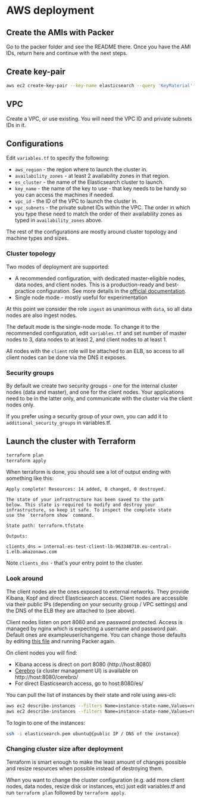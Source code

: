 # AWS deployment

## Create the AMIs with Packer

Go to the packer folder and see the README there. Once you have the AMI IDs, return here and continue with the next steps.

## Create key-pair

```bash
aws ec2 create-key-pair --key-name elasticsearch --query 'KeyMaterial' --output text > elasticsearch.pem
```

## VPC

Create a VPC, or use existing. You will need the VPC ID and private subnets IDs in it. 

## Configurations

Edit `variables.tf` to specify the following:

* `aws_region` - the region where to launch the cluster in.
* `availability_zones` - at least 2 availability zones in that region.
* `es_cluster` - the name of the Elasticsearch cluster to launch.
* `key_name` - the name of the key to use - that key needs to be handy so you can access the machines if needed.
* `vpc_id` - the ID of the VPC to launch the cluster in.
* `vpc_subnets` - the private subnet IDs within the VPC. The order in which you type these need to match the order of their availability zones as typed in `availability_zones` above.

The rest of the configurations are mostly around cluster topology and  machine types and sizes.

### Cluster topology

Two modes of deployment are supported:

* A recommended configuration, with dedicated master-eligible nodes, data nodes, and client nodes. This is a production-ready and best-practice configuration. See more details in the [official documentation](https://www.elastic.co/guide/en/elasticsearch/reference/current/modules-node.html). 
* Single node mode - mostly useful for experimentation

At this point we consider the role `ingest` as unanimous with `data`, so all data nodes are also ingest nodes.

The default mode is the single-node mode. To change it to the recommended configuration, edit `variables.tf` and set number of master nodes to 3, data nodes to at least 2, and client nodes to at least 1.

All nodes with the `client` role will be attached to an ELB, so access to all client nodes can be done via the DNS it exposes. 

### Security groups

By default we create two security groups - one for the internal cluster nodes (data and master), and one for the client nodes. Your applications need to be in the latter only, and communicate with the cluster via the client nodes only.

If you prefer using a security group of your own, you can add it to `additional_security_groups` in variables.tf.

## Launch the cluster with Terraform

```bash
terraform plan
terraform apply
```

When terraform is done, you should see a lot of output ending with something like this:

```
Apply complete! Resources: 14 added, 0 changed, 0 destroyed.

The state of your infrastructure has been saved to the path
below. This state is required to modify and destroy your
infrastructure, so keep it safe. To inspect the complete state
use the `terraform show` command.

State path: terraform.tfstate

Outputs:

clients_dns = internal-es-test-client-lb-963348710.eu-central-1.elb.amazonaws.com
```

Note `clients_dns` - that's your entry point to the cluster.

### Look around

The client nodes are the ones exposed to external networks. They provide Kibana, Kopf and direct Elasticsearch access. Client nodes are accessible via their public IPs (depending on your security group / VPC settings) and the DNS of the ELB they are attached to (see above).

Client nodes listen on port 8080 and are password protected. Access is managed by nginx which is expecting a username and password pair. Default ones are exampleuser/changeme. You can change those defaults by editing [this file](https://github.com/synhershko/elasticsearch-cloud-deploy/blob/master/packer/install-nginx.sh) and running Packer again.

On client nodes you will find:

* Kibana access is direct on port 8080 (http://host:8080)
* [Cerebro](https://github.com/lmenezes/cerebro) (a cluster management UI) is available on http://host:8080/cerebro/
* For direct Elasticsearch access, go to host:8080/es/

You can pull the list of instances by their state and role using aws-cli:

```bash
aws ec2 describe-instances --filters Name=instance-state-name,Values=running
aws ec2 describe-instances --filters Name=instance-state-name,Values=running,Name=tag:Role,Values=client
```

To login to one of the instances:

```bash
ssh -i elasticsearch.pem ubuntu@{public IP / DNS of the instance}
```

### Changing cluster size after deployment

Terraform is smart enough to make the least amount of changes possible and resize resources when possible instead of destroying them.
 
When you want to change the cluster configuration (e.g. add more client nodes, data nodes, resize disk or instances, etc) just edit variables.tf and run `terraform plan` followed by `terraform apply`.